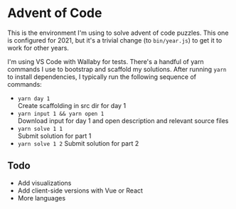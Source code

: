 # Advent of Code

This is the environment I'm using to solve advent of code puzzles. This one is configured for 2021, but it's a trivial change (to `bin/year.js`) to get it to work for other years.

I'm using VS Code with Wallaby for tests. There's a handful of yarn commands I use to bootstrap and scaffold my solutions. After running `yarn` to install dependencies, I typically run the following sequence of commands:

 - `yarn day 1`  
   Create scaffolding in src dir for day 1
 - `yarn input 1 && yarn open 1`  
   Download input for day 1 and open description and relevant source files
 - `yarn solve 1 1`  
   Submit solution for part 1
 - `yarn solve 1 2`
   Submit solution for part 2

## Todo

 - Add visualizations
 - Add client-side versions with Vue or React
 - More languages
